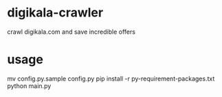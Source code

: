 # digikala-crawler
crawl digikala.com and save incredible offers
# usage
mv config.py.sample config.py
pip install -r py-requirement-packages.txt
python main.py
